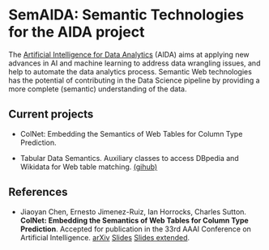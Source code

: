 # SemAIDA: Semantic Technologies for the AIDA project

The [Artificial Intelligence for Data Analytics](https://www.turing.ac.uk/research/research-projects/artificial-intelligence-data-analytics) (AIDA) aims at applying new advances in AI and machine learning to address data wrangling issues, and help to automate the data analytics process. Semantic Web technologies has the potential of contributing in the Data Science pipeline by providing a more complete (semantic) understanding of the data. 


## Current projects

- ColNet: Embedding the Semantics of Web Tables for Column Type Prediction. 

- Tabular Data Semantics.  Auxiliary classes to access DBpedia and Wikidata for Web table matching. [(gihub)](https://github.com/ernestojimenezruiz/tabular-data-semantics) 



## References

- Jiaoyan Chen, Ernesto Jimenez-Ruiz, Ian Horrocks, Charles Sutton. **ColNet: Embedding the Semantics of Web Tables for Column Type Prediction**. Accepted for publication in the 33rd AAAI Conference on Artificial Intelligence. [arXiv](https://arxiv.org/abs/1811.01304) [Slides](https://github.com/alan-turing-institute/SemAIDA/raw/master/AAAI19_ColNet_Slide.pdf) [Slides extended](https://github.com/alan-turing-institute/SemAIDA/raw/master/AIDA_ColNet_Slides_extended.pdf).
